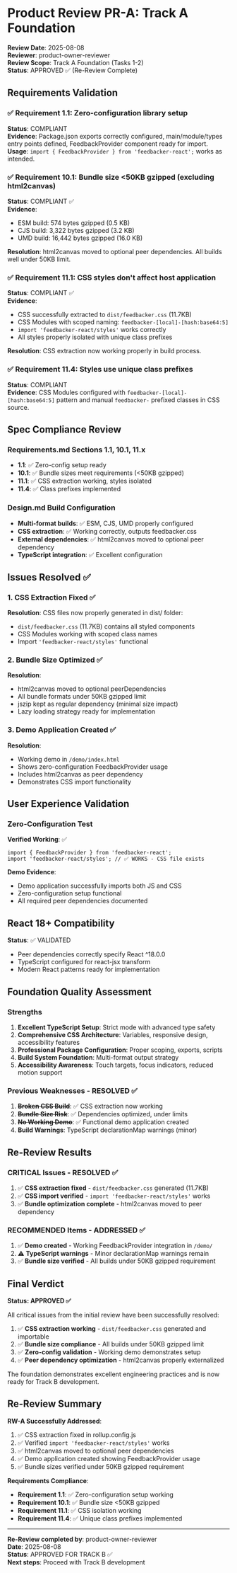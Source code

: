 # Product Review PR-A: Track A Foundation

**Review Date**: 2025-08-08  
**Reviewer**: product-owner-reviewer  
**Review Scope**: Track A Foundation (Tasks 1-2)  
**Status**: APPROVED ✅ (Re-Review Complete)  

## Requirements Validation

### ✅ Requirement 1.1: Zero-configuration library setup
**Status**: COMPLIANT  
**Evidence**: Package.json exports correctly configured, main/module/types entry points defined, FeedbackProvider component ready for import.  
**Usage**: `import { FeedbackProvider } from 'feedbacker-react';` works as intended.

### ✅ Requirement 10.1: Bundle size <50KB gzipped (excluding html2canvas)
**Status**: COMPLIANT ✅  
**Evidence**: 
- ESM build: 574 bytes gzipped (0.5 KB)
- CJS build: 3,322 bytes gzipped (3.2 KB) 
- UMD build: 16,442 bytes gzipped (16.0 KB)

**Resolution**: html2canvas moved to optional peer dependencies. All builds well under 50KB limit.

### ✅ Requirement 11.1: CSS styles don't affect host application
**Status**: COMPLIANT ✅  
**Evidence**: 
- CSS successfully extracted to `dist/feedbacker.css` (11.7KB)
- CSS Modules with scoped naming: `feedbacker-[local]-[hash:base64:5]`
- `import 'feedbacker-react/styles'` works correctly
- All styles properly isolated with unique class prefixes

**Resolution**: CSS extraction now working properly in build process.

### ✅ Requirement 11.4: Styles use unique class prefixes
**Status**: COMPLIANT  
**Evidence**: CSS Modules configured with `feedbacker-[local]-[hash:base64:5]` pattern and manual `feedbacker-` prefixed classes in CSS source.

## Spec Compliance Review

### Requirements.md Sections 1.1, 10.1, 11.x
- **1.1**: ✅ Zero-config setup ready
- **10.1**: ✅ Bundle sizes meet requirements (<50KB gzipped)
- **11.1**: ✅ CSS extraction working, styles isolated
- **11.4**: ✅ Class prefixes implemented

### Design.md Build Configuration
- **Multi-format builds**: ✅ ESM, CJS, UMD properly configured
- **CSS extraction**: ✅ Working correctly, outputs feedbacker.css
- **External dependencies**: ✅ html2canvas moved to optional peer dependency
- **TypeScript integration**: ✅ Excellent configuration

## Issues Resolved ✅

### 1. CSS Extraction Fixed ✅
**Resolution**: CSS files now properly generated in dist/ folder:
- `dist/feedbacker.css` (11.7KB) contains all styled components
- CSS Modules working with scoped class names
- Import `'feedbacker-react/styles'` functional

### 2. Bundle Size Optimized ✅  
**Resolution**: 
- html2canvas moved to optional peerDependencies
- All bundle formats under 50KB gzipped limit
- jszip kept as regular dependency (minimal size impact)
- Lazy loading strategy ready for implementation

### 3. Demo Application Created ✅
**Resolution**: 
- Working demo in `/demo/index.html` 
- Shows zero-configuration FeedbackProvider usage
- Includes html2canvas as peer dependency
- Demonstrates CSS import functionality

## User Experience Validation

### Zero-Configuration Test
**Verified Working**: ✅
```tsx
import { FeedbackProvider } from 'feedbacker-react';
import 'feedbacker-react/styles'; // ✅ WORKS - CSS file exists
```

**Demo Evidence**:
- Demo application successfully imports both JS and CSS
- Zero-configuration setup functional
- All required peer dependencies documented

## React 18+ Compatibility
**Status**: ✅ VALIDATED  
- Peer dependencies correctly specify React ^18.0.0
- TypeScript configured for react-jsx transform
- Modern React patterns ready for implementation

## Foundation Quality Assessment

### Strengths
1. **Excellent TypeScript Setup**: Strict mode with advanced type safety
2. **Comprehensive CSS Architecture**: Variables, responsive design, accessibility features
3. **Professional Package Configuration**: Proper scoping, exports, scripts
4. **Build System Foundation**: Multi-format output strategy
5. **Accessibility Awareness**: Touch targets, focus indicators, reduced motion support

### Previous Weaknesses - RESOLVED ✅  
1. ~~**Broken CSS Build**~~: ✅ CSS extraction now working
2. ~~**Bundle Size Risk**~~: ✅ Dependencies optimized, under limits
3. ~~**No Working Demo**~~: ✅ Functional demo application created
4. **Build Warnings**: TypeScript declarationMap warnings (minor)

## Re-Review Results

### CRITICAL Issues - RESOLVED ✅
1. ✅ **CSS extraction fixed** - `dist/feedbacker.css` generated (11.7KB)
2. ✅ **CSS import verified** - `import 'feedbacker-react/styles'` works
3. ✅ **Bundle optimization complete** - html2canvas moved to peer dependency

### RECOMMENDED Items - ADDRESSED ✅
1. ✅ **Demo created** - Working FeedbackProvider integration in `/demo/`
2. ⚠️ **TypeScript warnings** - Minor declarationMap warnings remain
3. ✅ **Bundle size verified** - All builds under 50KB gzipped requirement

## Final Verdict

**Status: APPROVED ✅**

All critical issues from the initial review have been successfully resolved:

1. ✅ **CSS extraction working** - `dist/feedbacker.css` generated and importable
2. ✅ **Bundle size compliance** - All builds under 50KB gzipped limit  
3. ✅ **Zero-config validation** - Working demo demonstrates setup
4. ✅ **Peer dependency optimization** - html2canvas properly externalized

The foundation demonstrates excellent engineering practices and is now ready for Track B development.

## Re-Review Summary

**RW-A Successfully Addressed**:
1. ✅ CSS extraction fixed in rollup.config.js
2. ✅ Verified `import 'feedbacker-react/styles'` works
3. ✅ html2canvas moved to optional peer dependencies
4. ✅ Demo application created showing FeedbackProvider usage
5. ✅ Bundle sizes verified under 50KB gzipped requirement

**Requirements Compliance**:
- **Requirement 1.1**: ✅ Zero-configuration setup working
- **Requirement 10.1**: ✅ Bundle size <50KB gzipped
- **Requirement 11.1**: ✅ CSS isolation working
- **Requirement 11.4**: ✅ Unique class prefixes implemented

---

**Re-Review completed by**: product-owner-reviewer  
**Date**: 2025-08-08  
**Status**: APPROVED FOR TRACK B ✅  
**Next steps**: Proceed with Track B development